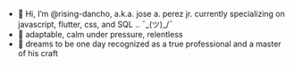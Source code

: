 - 👋 Hi, I’m @rising-dancho, a.k.a. jose a. perez jr. currently specializing on javascript, flutter, css, and SQL .. ¯\_(ツ)_/¯
- 🧗 adaptable, calm under pressure, relentless
- 🎯 dreams to be one day recognized as a true professional and a master of his craft 
